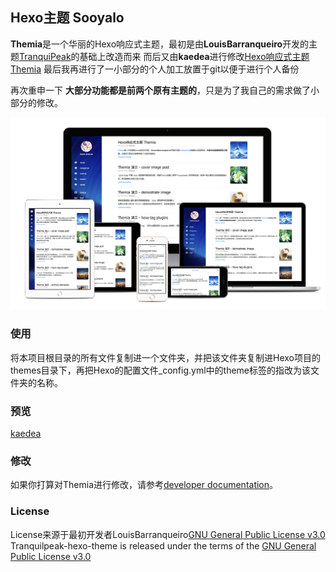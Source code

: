 ## Hexo主题 Sooyalo

**Themia**是一个华丽的Hexo响应式主题，最初是由**LouisBarranqueiro**开发的主题[TranquiPeak](https://github.com/LouisBarranqueiro/tranquilpeak-hexo-theme)的基础上改造而来
而后又由**kaedea**进行修改[Hexo响应式主题 Themia](http://kaedea.com/2015/10/05/themia-demo-using-thmia/)
最后我再进行了一小部分的个人加工放置于git以便于进行个人备份

再次重申一下
**大部分功能都是前两个原有主题的**，只是为了我自己的需求做了小部分的修改。




![](/themia_mockup.png)

### 使用 ###
将本项目根目录的所有文件复制进一个文件夹，并把该文件夹复制进Hexo项目的themes目录下，再把Hexo的配置文件_config.yml中的theme标签的指改为该文件夹的名称。

### 预览 ###

[kaedea](http://kaedea.com/categories/Themia/)

### 修改 ###
如果你打算对Themia进行修改，请参考[developer documentation](/docs/developer.md)。

### License ###
License来源于最初开发者LouisBarranqueiro[GNU General Public License v3.0](https://github.com/LouisBarranqueiro/tranquilpeak-hexo-theme/blob/master/LICENSE)
Tranquilpeak-hexo-theme is released under the terms of the [GNU General Public License v3.0](https://github.com/LouisBarranqueiro/tranquilpeak-hexo-theme/blob/master/LICENSE)
